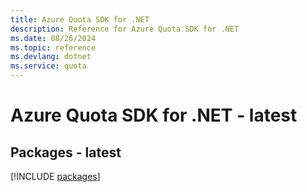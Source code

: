 ```yaml
---
title: Azure Quota SDK for .NET
description: Reference for Azure Quota SDK for .NET
ms.date: 08/26/2024
ms.topic: reference
ms.devlang: dotnet
ms.service: quota
---
```

# Azure Quota SDK for .NET - latest
## Packages - latest
[!INCLUDE [packages](quota-index.md)]